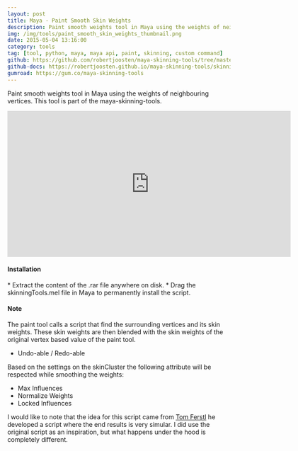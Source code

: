 ```yaml
---
layout: post
title: Maya - Paint Smooth Skin Weights
description: Paint smooth weights tool in Maya using the weights of neighbouring vertices. This tool is part of the maya-skinning-tools.
img: /img/tools/paint_smooth_skin_weights_thumbnail.png
date: 2015-05-04 13:16:00
category: tools
tag: [tool, python, maya, maya api, paint, skinning, custom command]
github: https://github.com/robertjoosten/maya-skinning-tools/tree/master/scripts/skinningTools/paintSmoothWeightsCtx
github-docs: https://robertjoosten.github.io/maya-skinning-tools/skinningTools.paintSmoothWeightsCtx
gumroad: https://gum.co/maya-skinning-tools
---
```

<p class="justify">Paint smooth weights tool in Maya using the weights of neighbouring vertices. This tool is part of the maya-skinning-tools.</p>

<p align="center"><iframe src="https://player.vimeo.com/video/126825847?color=ff9933&title=0&byline=0&portrait=0" width="640" height="330" frameborder="0" webkitallowfullscreen mozallowfullscreen allowfullscreen></iframe></p>

<h4>Installation</h4> 
* Extract the content of the .rar file anywhere on disk.
* Drag the skinningTools.mel file in Maya to permanently install the script.

<h4>Note</h4>
<p class="justify">The paint tool calls a script that find the surrounding vertices and its skin weights. These skin weights are then blended with the skin weights of the original vertex based value of the paint tool.</p>
<ul>
 	<li>Undo-able / Redo-able</li>
</ul>
<p class="justify">Based on the settings on the skinCluster the following attribute will be respected while smoothing the weights:</p>
<ul>
 	<li>Max Influences</li>
 	<li>Normalize Weights</li>
 	<li>Locked Influences</li>
</ul>
<p class="justify">I would like to note that the idea for this script came from <a href="https://vimeo.com/tomferstl">Tom Ferstl</a> he developed a script where the end results is very simular. I did use the original script as an inspiration, but what happens under the hood is completely different.</p>